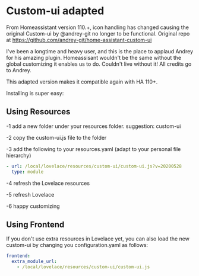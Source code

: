 # Custom-ui adapted
From Homeassistant version 110.+, icon handling has changed causing the original Custom-ui by @andrey-git no longer to be functional. Original repo at https://github.com/andrey-git/home-assistant-custom-ui

I've been a longtime and heavy user, and this is the place to applaud Andrey for his amazing plugin. Homeassisant wouldn't be the same without the global customizing it enables us to do. Couldn't live without it!
All credits go to Andrey.

This adapted version makes it compatible again with HA 110+.

Installing is super easy:

## Using Resources
-1 add a new folder under your resources folder. suggestion: custom-ui

-2 copy the custom-ui.js file to the folder

-3 add the following to your resources.yaml (adapt to your personal file hierarchy)
   ```yaml
   - url: /local/lovelace/resources/custom-ui/custom-ui.js?v=20200528
     type: module
  ```

-4 refresh the Lovelace resources

-5 refresh Lovelace

-6 happy customizing

## Using Frontend
If you don't use extra resources in Lovelace yet, you can also load the new custom-ui by changing you configuration.yaml as follows:
   ```yaml
   frontend:
     extra_module_url:
       - /local/lovelace/resources/custom-ui/custom-ui.js
   ```
